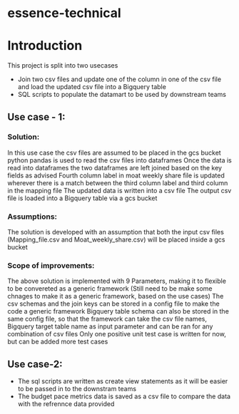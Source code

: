 # essence-technical
# Introduction

This project is split into two usecases

- Join two csv files and update one of the column in one of the csv file and load the updated csv file into a Bigquery table
- SQL scripts to populate the datamart to be used by downstream teams

## Use case - 1:
### Solution:
In this use case the csv files are assumed to be placed in the gcs bucket
python pandas is used to read the csv files into dataframes
Once the data is read into dataframes the two dataframes are left joined based on the key fields as advised
Fourth column label in moat weekly share file is updated wherever there is a match between the third column label and third column in the mapping file
The updated data is written into a csv file
The output csv file is loaded into a Bigquery table via a gcs bucket

### Assumptions:
The solution is developed with an assumption that both the input csv files (Mapping_file.csv and Moat_weekly_share.csv) will be placed inside a gcs bucket

### Scope of improvements:
The above solution is implemented with 9 Parameters, making it to flexible to be convereted as a generic framework (Still need to be make some chnages to make it as a generic framework, based on the use cases)
The csv schemas and the join keys can be stored in a config file to make the code a generic framework
Bigquery table schema can also be stored in the same config file, so that the framework can take the csv file names, Bigquery target table name as input parameter and can be ran for any combination of csv files
Only one positive unit test case is written for now, but can be added more test cases

## Use case-2:
* The sql scripts are written as create view statements as it will be easier to be passed in to the downstram teams
* The budget pace metrics data is saved as a csv file to compare the data with the refrennce data provided
